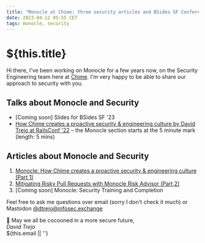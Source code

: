 ```yaml
---
title: "Monocle at Chime: three security articles and BSides SF Conference slides"
date: 2023-04-12 05:55 CET
tags: monocle, security
---
```

# ${this.title}

Hi there, 
I've been working on Monocle for a few years now, on the Security Engineering team here at [Chime](https://www.chime.com).
I'm very happy to be able to share our approach to security with you.

## Talks about Monocle and Security
- [Coming soon] Slides for BSides SF '23
- [How Chime creates a proactive security & engineering culture by David Trejo at RailsConf '22](https://www.youtube.com/watch?v=TmRyZ7FB-HA) – the Monocle section starts at the 5 minute mark (length: 5 mins)

## Articles about Monocle and Security
1. [Monocle: How Chime creates a proactive security & engineering culture (Part 1)](https://medium.com/life-at-chime/monocle-how-chime-creates-a-proactive-security-engineering-culture-part-1-dedd3846127f)
2. [Mitigating Risky Pull Requests with Monocle Risk Advisor (Part 2)](https://medium.com/life-at-chime/mitigating-risky-pull-requests-with-monocle-risk-advisor-part-2-7013e1485bf2)
3. [Coming soon] Monocle: Security Training and Completion

Feel free to ask me questions over email (sorry I don't check it much) or Mastodon [@dtrejo@infosec.exchange](https://infosec.exchange/@dtrejo)

🥂 May we all be cocooned in a more secure future,  
_David Trejo_  
${this.email || ''}
